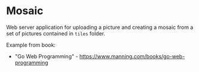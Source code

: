 # Mosaic

Web server application for uploading a picture and creating a mosaic 
from a set of pictures contained in ```tiles``` folder.

Example from book: 

- "Go Web Programming" - https://www.manning.com/books/go-web-programming
